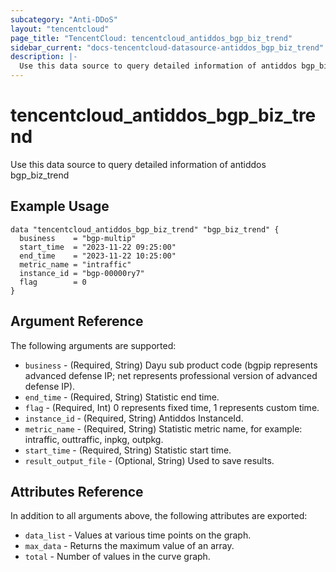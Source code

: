 ```yaml
---
subcategory: "Anti-DDoS"
layout: "tencentcloud"
page_title: "TencentCloud: tencentcloud_antiddos_bgp_biz_trend"
sidebar_current: "docs-tencentcloud-datasource-antiddos_bgp_biz_trend"
description: |-
  Use this data source to query detailed information of antiddos bgp_biz_trend
---
```


# tencentcloud_antiddos_bgp_biz_trend

Use this data source to query detailed information of antiddos bgp_biz_trend

## Example Usage

```hcl
data "tencentcloud_antiddos_bgp_biz_trend" "bgp_biz_trend" {
  business    = "bgp-multip"
  start_time  = "2023-11-22 09:25:00"
  end_time    = "2023-11-22 10:25:00"
  metric_name = "intraffic"
  instance_id = "bgp-00000ry7"
  flag        = 0
}
```

## Argument Reference

The following arguments are supported:

* `business` - (Required, String) Dayu sub product code (bgpip represents advanced defense IP; net represents professional version of advanced defense IP).
* `end_time` - (Required, String) Statistic end time.
* `flag` - (Required, Int) 0 represents fixed time, 1 represents custom time.
* `instance_id` - (Required, String) Antiddos InstanceId.
* `metric_name` - (Required, String) Statistic metric name, for example: intraffic, outtraffic, inpkg, outpkg.
* `start_time` - (Required, String) Statistic start time.
* `result_output_file` - (Optional, String) Used to save results.

## Attributes Reference

In addition to all arguments above, the following attributes are exported:

* `data_list` - Values at various time points on the graph.
* `max_data` - Returns the maximum value of an array.
* `total` - Number of values in the curve graph.


